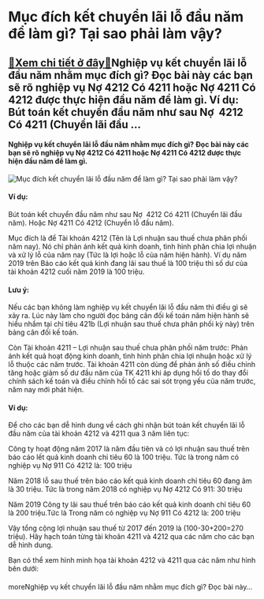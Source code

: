 Mục đích kết chuyển lãi lỗ đầu năm để làm gì? Tại sao phải làm vậy?
===================================================================

[:gift:Xem chi tiết ở đây:gift:](https://hddtvn.com/muc-dich-ket-chuyen-lai-lo-dau-nam-de-lam-gi-tai-sao-phai-lam-vay/)Nghiệp vụ kết chuyển lãi lỗ đầu năm nhằm mục đích gì? Đọc bài này các bạn sẽ rõ nghiệp vụ Nợ 4212 Có 4211 hoặc Nợ 4211 Có 4212 được thực hiện đầu năm để làm gì. Ví dụ: Bút toán kết chuyển đầu năm như sau Nợ  4212 Có 4211 (Chuyển lãi đầu …
----------------------------------------------------------------------------------------------------------------------------------------------------------------------------------------------------------------------------------------------

#### **Nghiệp vụ kết chuyển lãi lỗ đầu năm nhằm mục đích gì? Đọc bài này các bạn sẽ rõ nghiệp vụ Nợ 4212 Có 4211 hoặc Nợ 4211 Có 4212 được thực hiện đầu năm để làm gì.**


![Mục đích kết chuyển lãi lỗ đầu năm để làm gì? Tại sao phải làm vậy?](https://hddtvn.com/wp-content/uploads/2021/01/close-up-hand-business-man-busy-office-desk-notebook-documents-working_1150-15424-1.jpg)


#### **Ví dụ:**


Bút toán kết chuyển đầu năm như sau Nợ  4212 Có 4211 (Chuyển lãi đầu năm). Hoặc Nợ 4211 Có 4212 (Chuyển lỗ đầu năm).


Mục đích là để Tài khoản 4212 (Tên là Lợi nhuận sau thuế chưa phân phối năm nay). Nó chỉ phản ánh kết quả kinh doanh, tình hình phân chia lợi nhuận và xử lý lỗ của năm nay (Tức là lợi hoặc lỗ của năm hiện hành). Ví dụ năm 2019 trên Báo cáo kết quả kinh đang lãi sau thuế là 100 triệu thì số dư của tài khoản 4212 cuối năm 2019 là 100 triệu.


#### **Lưu ý:**


Nếu các bạn không làm nghiệp vụ kết chuyển lãi lỗ đầu năm thì điều gì sẽ xảy ra. Lúc này làm cho người đọc bảng cân đối kế toán năm hiện hành sẽ hiểu nhầm tại chỉ tiêu 421b (Lợi nhuận sau thuế chưa phân phối kỳ này) trên bảng cân đối kế toán.


Còn Tài khoản 4211 – Lợi nhuận sau thuế chưa phân phối năm trước: Phản ánh kết quả hoạt động kinh doanh, tình hình phân chia lợi nhuận hoặc xử lý lỗ thuộc các năm trước. Tài khoản 4211 còn dùng để phản ánh số điều chỉnh tăng hoặc giảm số dư đầu năm của TK 4211 khi áp dụng hồi tố do thay đổi chính sách kế toán và điều chỉnh hồi tố các sai sót trọng yếu của năm trước, năm nay mới phát hiện.


#### **Ví dụ:**


Để cho các bạn dễ hình dung về cách ghi nhận bút toán kết chuyển lãi lỗ đầu năm của tài khoản 4212 và 4211 qua 3 năm liên tục:


Công ty hoạt động năm 2017 là năm đầu tiên và có lợi nhuận sau thuế trên báo cáo lết quả kinh doanh chỉ tiêu 60 là 100 triệu. Tức là trong năm có nghiệp vụ Nợ 911 Có 4212 là: 100 triệu


Năm 2018 lỗ sau thuế trên báo cáo kết quả kinh doanh chỉ tiêu 60 đang âm là 30 triệu. Tức là trong năm 2018 có nghiệp vụ Nợ 4212 Có 911: 30 triệu


Năm 2019 Công ty lãi sau thuế trên báo cáo kết quả kinh doanh chỉ tiêu 60 là 200 triệu.Tức là Trong năm có nghiệp vụ Nợ 911 Có 4212 là: 200 triệu


Vậy tổng cộng lợi nhuận sau thuế từ 2017 đến 2019 là (100-30+200=270 triệu). Hãy hạch toán từng tài khoãn 4211 và 4212 qua các năm cho các bạn dễ hình dung.


Bạn có thể xem hình minh họa tài khoản 4212 và 4211 qua các năm như hình bên dưới:


#### 


moreNghiệp vụ kết chuyển lãi lỗ đầu năm nhằm mục đích gì? Đọc bài này…

